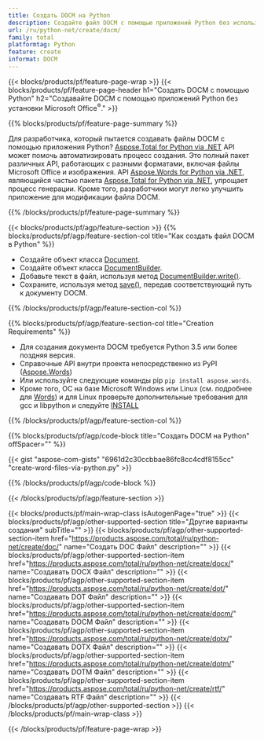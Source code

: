```yaml
---
title: Создать DOCM на Python
description: Создайте файл DOCM с помощью приложений Python без использования Microsoft Word. 
url: /ru/python-net/create/docm/
family: total
platformtag: Python
feature: create
informat: DOCM
---
```

{{< blocks/products/pf/feature-page-wrap >}}
{{< blocks/products/pf/feature-page-header h1="Создать DOCM с помощью Python" h2="Создавайте DOCM с помощью приложений Python без установки Microsoft Office<sup>&reg;</sup>." >}}

{{% blocks/products/pf/feature-page-summary %}}

Для разработчика, который пытается создавать файлы DOCM с помощью приложения Python? [Aspose.Total for Python via .NET](https://products.aspose.com/total/python-net/) API может помочь автоматизировать процесс создания. Это полный пакет различных API, работающих с разными форматами, включая файлы Microsoft Office и изображения. API [Aspose.Words for Python via .NET](https://products.aspose.com/words/python-net/), являющийся частью пакета [Aspose.Total for Python via .NET](https://products.aspose.com/total/python-net/), упрощает процесс генерации. Кроме того, разработчики могут легко улучшить приложение для модификации файла DOCM. 

{{% /blocks/products/pf/feature-page-summary %}}

{{< blocks/products/pf/agp/feature-section >}}
{{% blocks/products/pf/agp/feature-section-col title="Как создать файл DOCM в Python" %}}

- Создайте объект класса [Document](https://reference.aspose.com/words/python-net/aspose.words/document/).
- Создайте объект класса [DocumentBuilder](https://reference.aspose.com/words/python-net/aspose.words/documentbuilder/).
- Добавьте текст в файл, используя метод [DocumentBuilder.write()](https://reference.aspose.com/words/python-net/aspose.words/documentbuilder/write/).
- Сохраните, используя метод [save()](https://reference.aspose.com/words/python-net/aspose.words/document/save/), передав соответствующий путь к документу DOCM.

{{% /blocks/products/pf/agp/feature-section-col %}}

{{% blocks/products/pf/agp/feature-section-col title="Creation Requirements" %}}

- Для создания документа DOCM требуется Python 3.5 или более поздняя версия.
- Справочные API внутри проекта непосредственно из PyPI ([Aspose.Words](https://pypi.org/project/aspose-words/)) 
- Или используйте следующие команды pip ```pip install aspose.words```. 
- Кроме того, ОС на базе Microsoft Windows или Linux (см. подробнее для [Words](https://docs.aspose.com/words/python-net/system-requirements/)) и для Linux проверьте дополнительные требования для gcc и libpython и следуйте [INSTALL](https://docs.aspose.com/words/python-net/installation/) 

{{% /blocks/products/pf/agp/feature-section-col %}}

{{% blocks/products/pf/agp/code-block title="Создать DOCM на Python" offSpacer="" %}}

{{< gist "aspose-com-gists" "6961d2c30ccbbae86fc8cc4cdf8155cc" "create-word-files-via-python.py" >}}

{{% /blocks/products/pf/agp/code-block %}}

{{< /blocks/products/pf/agp/feature-section >}}

{{< blocks/products/pf/main-wrap-class isAutogenPage="true" >}}
{{< blocks/products/pf/agp/other-supported-section title="Другие варианты создания" subTitle="" >}}
{{< blocks/products/pf/agp/other-supported-section-item href="https://products.aspose.com/total/ru/python-net/create/doc/" name="Создать DOC Файл" description="" >}}
{{< blocks/products/pf/agp/other-supported-section-item href="https://products.aspose.com/total/ru/python-net/create/docx/" name="Создавать DOCX Файл" description="" >}}
{{< blocks/products/pf/agp/other-supported-section-item href="https://products.aspose.com/total/ru/python-net/create/dot/" name="Создавать DOT Файл" description="" >}}
{{< blocks/products/pf/agp/other-supported-section-item href="https://products.aspose.com/total/ru/python-net/create/docm/" name="Создавать DOCM Файл" description="" >}}
{{< blocks/products/pf/agp/other-supported-section-item href="https://products.aspose.com/total/ru/python-net/create/dotx/" name="Создавать DOTX Файл" description="" >}}
{{< blocks/products/pf/agp/other-supported-section-item href="https://products.aspose.com/total/ru/python-net/create/dotm/" name="Создавать DOTM Файл" description="" >}}
{{< blocks/products/pf/agp/other-supported-section-item href="https://products.aspose.com/total/ru/python-net/create/rtf/" name="Создавать RTF Файл" description="" >}}
{{< /blocks/products/pf/agp/other-supported-section >}}
{{< /blocks/products/pf/main-wrap-class >}}

{{< /blocks/products/pf/feature-page-wrap >}}